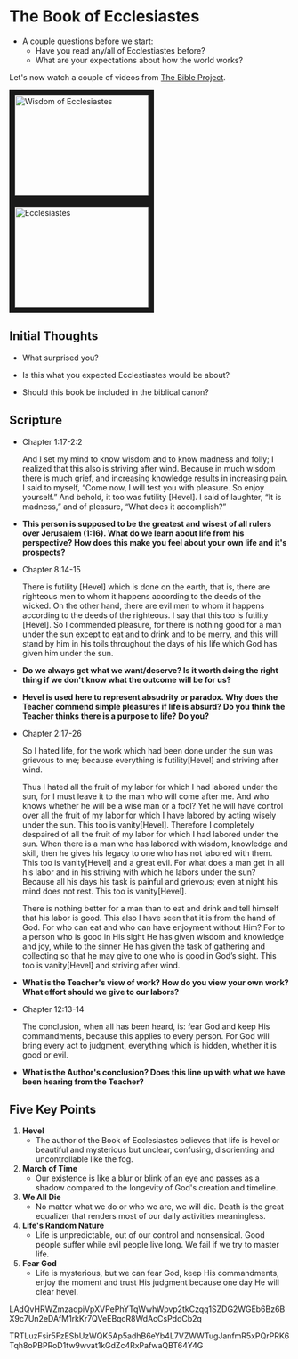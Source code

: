 # The Book of Ecclesiastes

* A couple questions before we start:
   * Have you read any/all of Ecclestiastes before?
   * What are your expectations about how the world works?
   
Let's now watch a couple of videos from [The Bible Project](https://thebibleproject.com).

<a href="https://www.youtube.com/watch?v=VeUiuSK81-0" target="_blank"><img src="http://img.youtube.com/vi/VeUiuSK81-0/0.jpg" alt="Wisdom of Ecclesiastes" width="240" height="180" border="10" /></a>  <a href="https://www.youtube.com/watch?v=lrsQ1tc-2wk" target="_blank"><img src="http://img.youtube.com/vi/lrsQ1tc-2wk/0.jpg" alt="Ecclesiastes" width="240" height="180" border="10" /></a>

## Initial Thoughts
* What surprised you?

* Is this what you expected Ecclestiastes would be about?

* Should this book be included in the biblical canon?

## Scripture
* Chapter 1:17-2:2
  <p>And I set my mind to know wisdom and to know madness and folly; I realized that this also is striving after wind. Because in much wisdom there is much grief, and increasing knowledge results in increasing pain. I said to myself, “Come now, I will test you with pleasure. So enjoy yourself.” And behold, it too was futility [Hevel]. I said of laughter, “It is madness,” and of pleasure, “What does it accomplish?”</p>
* **This person is supposed to be the greatest and wisest of all rulers over Jerusalem (1:16). What do we learn about life from his perspective? How does this make you feel about your own life and it's prospects?**

* Chapter 8:14-15
  <p>There is futility [Hevel]  which is done on the earth, that is, there are righteous men to whom it happens according to the deeds of the wicked. On the other hand, there are evil men to whom it happens according to the deeds of the righteous. I say that this too is futility [Hevel]. So I commended pleasure, for there is nothing good for a man under the sun except to eat and to drink and to be merry, and this will stand by him in his toils throughout the days of his life which God has given him under the sun.</p>
* **Do we always get what we want/deserve? Is it worth doing the right thing if we don't know what the outcome will be for us?** 
* **Hevel is used here to represent absudrity or paradox. Why does the Teacher commend simple pleasures if life is absurd? Do you think the Teacher thinks there is a purpose to life? Do you?**

* Chapter 2:17-26
  <p> So I hated life, for the work which had been done under the sun was grievous to me; because everything is futility[Hevel] and striving after wind.</p>
  <p>Thus I hated all the fruit of my labor for which I had labored under the sun, for I must leave it to the man who will come after me. And who knows whether he will be a wise man or a fool? Yet he will have control over all the fruit of my labor for which I have labored by acting wisely under the sun. This too is vanity[Hevel]. Therefore I completely despaired of all the fruit of my labor for which I had labored under the sun. When there is a man who has labored with wisdom, knowledge and skill, then he gives his legacy to one who has not labored with them. This too is vanity[Hevel] and a great evil. For what does a man get in all his labor and in his striving with which he labors under the sun? Because all his days his task is painful and grievous; even at night his mind does not rest. This too is vanity[Hevel].</p>
  <p> There is nothing better for a man than to eat and drink and tell himself that his labor is good. This also I have seen that it is from the hand of God. For who can eat and who can have enjoyment without Him? For to a person who is good in His sight He has given wisdom and knowledge and joy, while to the sinner He has given the task of gathering and collecting so that he may give to one who is good in God’s sight. This too is vanity[Hevel] and striving after wind.</p> 
* **What is the Teacher's view of work? How do you view your own work? What effort should we give to our labors?**
    
* Chapter 12:13-14
  <p>The conclusion, when all has been heard, is: fear God and keep His commandments, because this applies to every person. For God will bring every act to judgment, everything which is hidden, whether it is good or evil.</p> 
* **What is the Author's conclusion? Does this line up with what we have been hearing from the Teacher?** 

## Five Key Points

1. **Hevel**
    * The author of the Book of Ecclesiastes believes that life is hevel or beautiful and mysterious but unclear, confusing, disorienting and uncontrollable like the fog.
2. **March of Time**
    * Our existence is like a blur or blink of an eye and passes as a shadow compared to the longevity of God's creation and timeline.
3. **We All Die**
    * No matter what we do or who we are, we will die. Death is the great equalizer that renders most of our daily activities meaningless.
4. **Life's Random Nature**
    * Life is unpredictable, out of our control and nonsensical. Good people suffer while evil people live long. We fail if we try to master life.
5. **Fear God**
    * Life is mysterious, but we can fear God, keep His commandments, enjoy the moment and trust His judgment because one day He will clear hevel.
    
    
    
LAdQvHRWZmzaqpiVpXVPePhYTqWwhWpvp2tkCzqq1SZDG2WGEb6Bz6BX9c7Un2eDAfM1rkKr7QVeEBqcR8WdAcCsPddCb2q

TRTLuzFsir5FzESbUzWQK5Ap5adhB6eYb4L7VZWWTugJanfmR5xPQrPRK6Tqh8oPBPRoD1tw9wvat1kGdZc4RxPafwaQBT64Y4G
